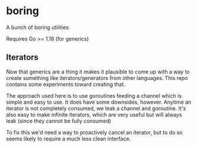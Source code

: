 # boring

A bunch of boring utilities

Requires Go >= 1.18 (for generics)

## Iterators

Now that generics are a thing it makes it plausible to come up with a way to create something like iterators/generators
from other languages. This repo contains some experiments toward creating that.

The approach used here is to use goroutines feeding a channel which is simple and easy to use. It does have some
downsides, however. Anytime an iterator is not completely consumed, we leak a channel and goroutine. It's also easy to
make infinite iterators, which are very useful but will always leak (since they cannot be fully consumed)

To fix this we'd need a way to proactively cancel an iterator, but to do so seems likely to require a much less
clean interface.
